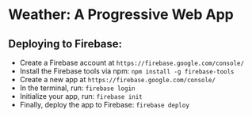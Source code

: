 # Weather: A Progressive Web App

## Deploying to Firebase:
* Create a Firebase account at `https://firebase.google.com/console/`
* Install the Firebase tools via npm: 
```npm install -g firebase-tools```
* Create a new app at `https://firebase.google.com/console/`
* In the terminal, run: `firebase login`
* Initialize your app, run: `firebase init`
* Finally, deploy the app to Firebase: `firebase deploy`
